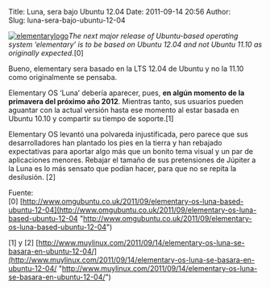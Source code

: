 Title: Luna, sera bajo Ubuntu 12.04
Date: 2011-09-14 20:56
Author:  
Slug: luna-sera-bajo-ubuntu-12-04

[![elementarylogo](http://abr4xas.org/wp-content/uploads/2011/09/elementary_logo-150x150.png "elementarylogo")](http://abr4xas.org/wp-content/uploads/2011/09/elementary_logo.png)*The
next major release of Ubuntu-based operating system ‘elementary’ is to
be based on Ubuntu 12.04 and not Ubuntu 11.10 as originally
expected*.[0]

Bueno, elementary sera basado en la LTS 12.04 de Ubuntu y no la 11.10
como originalmente se pensaba.

Elementary OS ‘Luna’ debería aparecer, pues, **en algún momento de la
primavera del próximo año 2012**. Mientras tanto, sus usuarios pueden
aguantar con la actual versión hasta ese momento al estar basada en
Ubuntu 10.10 y compartir su tiempo de soporte.[1]

Elementary OS levantó una polvareda injustificada, pero parece que sus
desarrolladores han plantado los pies en la tierra y han rebajado
expectativas para aportar algo más que un bonito tema visual y un par de
aplicaciones menores. Rebajar el tamaño de sus pretensiones de Júpiter a
la Luna es lo más sensato que podían hacer, para que no se repita la
desilusión. [2]

Fuente:  
[0]
[http://www.omgubuntu.co.uk/2011/09/elementary-os-luna-based-ubuntu-12-04](http://www.omgubuntu.co.uk/2011/09/elementary-os-luna-based-ubuntu-12-04 "http://www.omgubuntu.co.uk/2011/09/elementary-os-luna-based-ubuntu-12-04")

[1] y [2]
[http://www.muylinux.com/2011/09/14/elementary-os-luna-se-basara-en-ubuntu-12-04/](http://www.muylinux.com/2011/09/14/elementary-os-luna-se-basara-en-ubuntu-12-04/ "http://www.muylinux.com/2011/09/14/elementary-os-luna-se-basara-en-ubuntu-12-04/")
